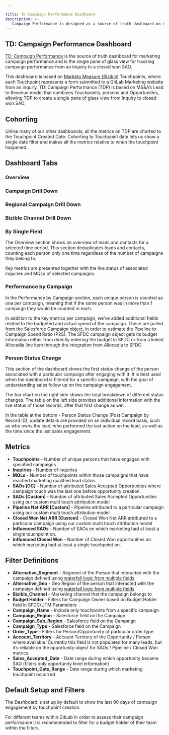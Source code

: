 ```yaml
---

title: TD Campaign Performance Dashboard
description: >- 
   Campaign Performance is designed as a source of truth dashboard on campaign performance.
---
```


<link rel="stylesheet" type="text/css" href="/stylesheets/biztech.css" />

## TD: Campaign Performance Dashboard

[TD: Campaign Performance](https://10az.online.tableau.com/#/site/gitlab/views/DraftTDCampaigns-L2RInteractions/Overview?:iid=4) is the source of truth dashboard for marketing campaign performance and is the single pane of glass view for tracking campaign performance from an Inquiry to a closed won SAO.

This dashboard is based on [Marketo Measure (Bizible)](https://handbook.gitlab.com/handbook/marketing/marketing-operations/bizible/) Touchpoints, where each Touchpoint represents a form submitted to a GitLab Marketing website from an inquiry. TD: Campaign Performance (TDP) is based on MS&A’s Lead to Revenue model that combines Touchpoints, persons and Opportunities, allowing TDP to create a single pane of glass view from Inquiry to closed won SAO.

## Cohorting

Unlike many of our other dashboards, all the metrics on TDP are chorted to the Touchpoint Created Date. Cohorting to Touchpoint date lets us show a single date filter and makes all the metrics relative to when the touchpoint happened. 

## Dashboard Tabs

### Overview 
### Campaign Drill Down
### Regional Campaign Drill Down
### Bizible Channel Drill Down
### By Single Field

The Overview section shows an overview of leads and contacts for a selected time period. This section deduplicates leads and contacts, counting each person only one time regardless of the number of campaigns they belong to. 

Key metrics are presented together with the live status of associated inquiries and MQLs of selected campaigns. 


### Performance by Campaign 

In the Performance by Campaign section, each unique person is counted as one per campaign, meaning that if the same person was in more than 1 campaign they would be counted in each. 

In addition to the key metrics per campaign, we’ve added additional fields related to the budgeted and actual spend of the campaign. These are pulled from the Salesforce Campaign object, in order to estimate the Pipeline to Campaign Spend Ratio (P2S). The SFDC campaign object gets its budget information either from directly entering the budget in SFDC or from a linked Allocadia line item through the integration from Allocadia to SFDC.


### Person Status Change 

This section of the dashboard shows the first status change of the person associated with a particular campaign after engaging with it. It is best used when the dashboard is filtered for a specific campaign, with the goal of understanding sales follow up on the campaign engagement. 

The bar chart on the right side shows the total breakdown of different status changes. The table on the left side provides additional information with the live status of those records, after that first change as well. 

In the table at the bottom  - Person Status Change [Post Campaign by Record ID], update details are provided on an individual record basis, such as who owns the lead, who performed the last action on the lead, as well as the time since the last sales engagement. 

## Metrics

- **Touchpoints** - Number of unique persons that have engaged with specified campaigns
- **Inquiries** - Number of inquiries 
- **MQLs** - Number of touchpoints within those campaigns that have reached marketing qualified lead status.
- **SAOs [OC]** - Number of attributed Sales Accepted Opportunities where campaign touch was the last one before opportunity creation.
- **SAOs [Custom]** - Number of attributed Sales Accepted Opportunities using our custom multi touch attribution model 
- **Pipeline Net ARR [Custom]** - Pipeline attributed to a particular campaign using our custom multi touch attribution model
- **Closed Won Net ARR [Custom]** - Closed Won Net ARR attributed to a particular campaign using our custom multi touch attribution model
- **Influenced SAOs** - Number of SAOs on which marketing had at least a single touchpoint on.
- **Influenced Closed Won** - Number of Closed Won opportunities  on which marketing had at least a single touchpoint on.

## Filter Definitions 

- **Alternative_Segment** - Segment of the Person that interacted with the campaign defined using [waterfall logic from multiple fields](/handbook/marketing/strategy-performance/marketing-metrics/#alternative-method-for-account-demographics-fields-on-leads)
- **Alternative_Geo** - Geo Region of the person that interacted with the campaign defined using [waterfall logic from multiple fields](/handbook/marketing/strategy-performance/marketing-metrics/#alternative-method-for-account-demographics-fields-on-leads)
- **Bizible_Channel** - Marketing channel that the campaign belongs to
- **Budget Holder** - Filters for Campaign Owner based on Budget Holder field in SFDC/UTM Parameters
- **Campaign_Name** - Include only touchpoints from a specific campaign 
- **Campaign_Region** - Salesforce field on the Campaign 
- **Campaign_Sub_Region** - Salesforce field on the Campaign 
- **Campaign_Type** - Salesforce field on the Campaign 
- **Order_Type** - Filters for Person/Opportunity of particular order type
- **Account_Territory** - Account Territory of the Opportunity / Person where available. Currently this field is not populated for many leads, but it’s reliable on the opportunity object for SAOs / Pipeline / Closed Won metrics. 
- **Sales_Accepted_Date** - Date range during which opportunity became SAO (filters only opportunity level information)
- **Touchpoint_Date_Range** - Date range during which marketing touchpoint occurred 

## Default Setup and Filters

The Dashboard is set up by default to show the last 90 days of campaign engagement by touchpoint creation. 

For different teams within GitLab in order to assess their campaign performance it is recommended to filter for a budget holder of their team within the filters.
